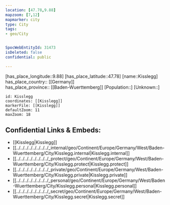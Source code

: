 ```yaml
---
location: [47.78,9.88] 
mapzoom: [7,12] 
mapmarker: city 
type: City
tags:
- geo/City


SpocWebEntityId: 31473
isDeleted: false
confidential: public

---
```

[has_place_longitude::9.88] 
[has_place_latitude::47.78] 
[name::Kisslegg] 
has_place_country:: [[Germany]]  
has_place_province:: [[Baden-Wuerttemberg]] 
[Population::] 
[Unknown::] 


```leaflet
id: Kisslegg
coordinates: [[Kisslegg]] 
markerFile: [[Kisslegg]] 
defaultZoom: 11 
maxZoom: 18
```


## Confidential Links & Embeds: 
- [[Kisslegg|Kisslegg]]  
- [[../../../../../../../../_internal/geo/Continent/Europe/Germany/West/Baden-Wuerttemberg/City/Kisslegg.internal|Kisslegg.internal]] 
- [[../../../../../../../../_protect/geo/Continent/Europe/Germany/West/Baden-Wuerttemberg/City/Kisslegg.protect|Kisslegg.protect]] 
- [[../../../../../../../../_private/geo/Continent/Europe/Germany/West/Baden-Wuerttemberg/City/Kisslegg.private|Kisslegg.private]] 
- [[../../../../../../../../_personal/geo/Continent/Europe/Germany/West/Baden-Wuerttemberg/City/Kisslegg.personal|Kisslegg.personal]] 
- [[../../../../../../../../_secret/geo/Continent/Europe/Germany/West/Baden-Wuerttemberg/City/Kisslegg.secret|Kisslegg.secret]] 
